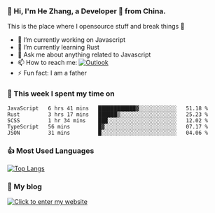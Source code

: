 ### 👋 Hi, I'm He Zhang, a Developer 🚀 from China.

This is the place where I opensource stuff and break things :rofl:

- 🔭  I’m currently working on Javascript
- 🌱  I’m currently learning Rust
- 💬  Ask me about anything related to Javascript
- 📫  How to reach me: [![Outlook](https://img.shields.io/badge/-Outlook-0078D4?style=flat&logo=Microsoft-Outlook&logoColor=white)](mailto:zhanghecool@outlook.com)
- ⚡  Fun fact: I am a father

### 💪 This week I spent my time on 
<!--START_SECTION:waka-->
```text
JavaScript   6 hrs 41 mins   ████████████▓░░░░░░░░░░░░   51.18 % 
Rust         3 hrs 17 mins   ██████▒░░░░░░░░░░░░░░░░░░   25.23 % 
SCSS         1 hr 34 mins    ███░░░░░░░░░░░░░░░░░░░░░░   12.02 % 
TypeScript   56 mins         █▓░░░░░░░░░░░░░░░░░░░░░░░   07.17 % 
JSON         31 mins         █░░░░░░░░░░░░░░░░░░░░░░░░   04.06 % 
```
<!--END_SECTION:waka-->

### 👍 Most Used Languages
[![Top Langs](https://github-readme-stats.vercel.app/api/top-langs/?username=zhanghecool&layout=compact)](https://zhanghe.cool)

### 🌈 My blog 
[![Click to enter my website](https://cdn.jsdelivr.net/gh/zhanghecool/assets/images/gif/zhanghecools.gif)](https://zhanghe.cool)
